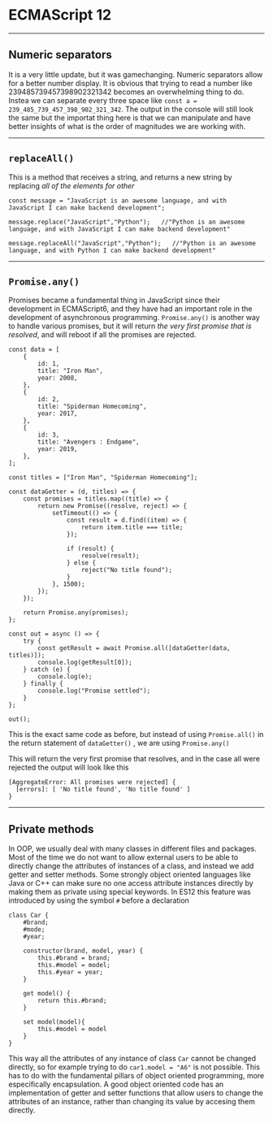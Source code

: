 # ECMAScript 12
---

## Numeric separators
It is a very little update, but it was gamechanging. Numeric separators allow for a better number display. It is obvious that trying to read a number like 239485739457398902321342 becomes an overwhelming thing to do. Instea we can separate every three space like `const a = 239_485_739_457_398_902_321_342`. The output in the console will still look the same but the importat thing here is that we can manipulate and have better insights of what is the order of magnitudes we are working with. 

---

## `replaceAll()`
This is a method that receives a string, and returns a new string by replacing *all of the elements for other*

```
const message = "JavaScript is an awesome language, and with JavaScript I can make backend development";

message.replace("JavaScript","Python");   //"Python is an awesome language, and with JavaScript I can make backend development"

message.replaceAll("JavaScript","Python");   //"Python is an awesome language, and with Python I can make backend development"
```

---

## `Promise.any()`
Promises became a fundamental thing in JavaScript since their development in ECMAScript6, and they have had an important role in the development of asynchronous programming. `Promise.any()` is another way to handle various promises, but it will return *the very first promise that is resolved*, and will reboot if all the promises are rejected. 


```
const data = [
	{
		id: 1,
		title: "Iron Man",
		year: 2008,
	},
	{
		id: 2,
		title: "Spiderman Homecoming",
		year: 2017,
	},
	{
		id: 3,
		title: "Avengers : Endgame",
		year: 2019,
	},
];

const titles = ["Iron Man", "Spiderman Homecoming"];

const dataGetter = (d, titles) => {
	const promises = titles.map((title) => {
		return new Promise((resolve, reject) => {
			setTimeout(() => {
				const result = d.find((item) => {
					return item.title === title;
				});

				if (result) {
					resolve(result);
				} else {
					reject("No title found");
				}
			}, 1500);
		});
	});

	return Promise.any(promises);
};

const out = async () => {
	try {
		const getResult = await Promise.all([dataGetter(data, titles)]);
		console.log(getResult[0]);
	} catch (e) {
		console.log(e);
	} finally {
		console.log("Promise settled");
	}
};

out();

```

This is the exact same code as before, but instead of using `Promise.all()` in the return statement of `dataGetter()` , we are using `Promise.any()`

This will return the very first promise that resolves, and in the case all were rejected the output will look like this

```
[AggregateError: All promises were rejected] {
  [errors]: [ 'No title found', 'No title found' ]
}
```


---

## Private methods
In OOP, we usually deal with many classes in different files and packages. Most of the time we do not want to allow  external users to be able to directly change the attributes of instances of a class, and instead we add getter and setter methods. Some strongly object oriented languages like Java or C++ can make sure no one access attribute instances directly by making them as private using special keywords. In ES12 this feature was introduced by using the symbol `#` before a declaration

```
class Car {
	#brand;
	#mode;
	#year;

	constructor(brand, model, year) {
		this.#brand = brand;
		this.#model = model;
		this.#year = year;
	}

	get model() {
		return this.#brand;
	}

    set model(model){
        this.#model = model
    }
}
```
This way all the attributes of any instance of class `Car` cannot be changed directly, so for example trying to do `car1.model = "A6"` is not possible. This has to do with the fundamental pillars of object oriented programming, more especifically encapsulation. A good object oriented code has an implementation of getter and setter functions that allow users to change the attributes of an instance, rather than changing its value by accesing them directly. 






